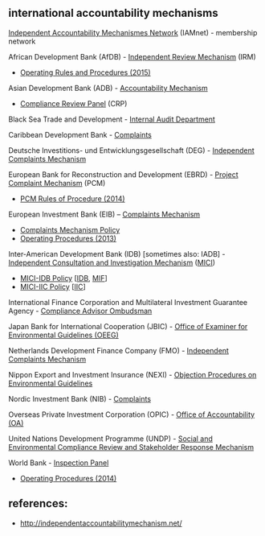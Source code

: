 
## international accountability mechanisms

[Independent Accountability Mechanismes Network](http://independentaccountabilitymechanism.net/) (IAMnet)  - membership network

African Development Bank (AfDB) - [Independent Review Mechanism](https://www.afdb.org/en/about-us/organisational-structure/independent-review-mechanism-irm/) (IRM)
- [Operating Rules and Procedures (2015)](https://www.afdb.org/fileadmin/uploads/afdb/Documents/Compliance-Review/Revised_IRM_Operating_Rules_and_Procedures_2015.pdf)

Asian Development Bank (ADB) - [Accountability Mechanism](https://www.adb.org/site/accountability-mechanism/main)
* [Compliance Review Panel](http://compliance.adb.org/dir0035p.nsf/alldocs/BDAO-7XG526?OpenDocument) (CRP)

Black Sea Trade and Development - [Internal Audit Department](http://www.bstdb.org/contacts/complaints)

Caribbean Development Bank - [Complaints](http://www.caribank.org/about-cdb/contact-us)

Deutsche Investitions- und Entwicklungsgesellschaft (DEG) - [Independent Complaints Mechanism](https://www.deginvest.de/International-financing/DEG/Die-DEG/Verantwortung/Beschwerdemanagement/)

European Bank for Reconstruction and Development (EBRD) - [Project Complaint Mechanism](http://www.ebrd.com/work-with-us/project-finance/project-complaint-mechanism.html) (PCM)
* [PCM Rules of Procedure (2014)](http://www.ebrd.com/downloads/integrity/pcmrules.pdf)

European Investment Bank (EIB) – [Complaints Mechanism](http://www.eib.org/about/accountability/complaints/)
* [Complaints Mechanism Policy](http://www.eib.org/infocentre/publications/all/complaints-mechanism-policy)
* [Operating Procedures (2013)](http://www.eib.org/attachments/strategies/complaints_mechanism_operating_procedures_en.pdf)

Inter-American Development Bank (IDB) [sometimes also: IADB] - [Independent Consultation and Investigation Mechanism](http://www.iadb.org/en/mici/mici,1752.html) ([MICI](# "Mecanismo Independiente de Consulta e Investigación"))
* [MICI-IDB Policy](http://www.iadb.org/document.cfm?id=40792853) [[IDB](http://www.iadb.org/en/inter-american-development-bank,2837.html), [MIF](http://www.fomin.org/en-us/)]
* [MICI-IIC Policy](http://www.iadb.org/document.cfm?id=40151002) [[IIC](http://www.iic.org/en)]

International Finance Corporation and Multilateral Investment Guarantee Agency - [Compliance Advisor Ombudsman](http://www.cao-ombudsman.org/)

Japan Bank for International Cooperation (JBIC) - [Office of Examiner for Environmental Guidelines (OEEG)](https://www.jbic.go.jp/en/efforts/environment/disagree/procedure)

Netherlands Development Finance Company (FMO) - [Independent Complaints Mechanism](https://www.fmo.nl/project-related-complaints)

Nippon Export and Investment Insurance (NEXI) - [Objection Procedures on Environmental Guidelines](http://nexi.go.jp/en/environment/objection.html)

Nordic Investment Bank (NIB) - [Complaints](http://www.nib.int/contact_us/report_misconduct_corruption_and_non-compliance)

Overseas Private Investment Corporation (OPIC) - [Office of Accountability (OA)](http://www.opic.gov/who-we-are/office-of-accountability)

United Nations Development Programme (UNDP) - [Social and Environmental Compliance Review and Stakeholder Response Mechanism](http://www.undp.org/content/undp/en/home/operations/accountability/secu-srm/)

World Bank - [Inspection Panel](http://ewebapps.worldbank.org/apps/ip/Pages/Home.aspx)
* [Operating Procedures (2014)](http://ewebapps.worldbank.org/apps/ip/PanelMandateDocuments/2014%20Updated%20Operating%20Procedures.pdf)


## references:
* http://independentaccountabilitymechanism.net/
